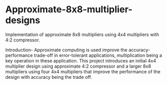 # Approximate-8x8-multiplier-designs
Implementation of approximate 8x8 multipliers using 4x4 multipliers with 4:2 compressor.

Introduction- Approximate computing is used improve the accuracy-performance trade-off in error-tolerant applications, multiplication being a key operation in these application. This project introduces an initial 4x4 multiplier design using approximate 4:2 compressor and a larger 8x8 multipliers using four 4x4 multipliers that improve the performance of the design with accuracy being the trade off.


